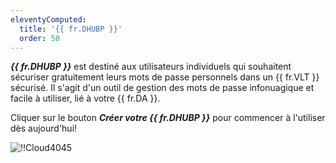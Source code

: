 ```yaml
---
eleventyComputed:
  title: '{{ fr.DHUBP }}'
  order: 50
---
```

***{{ fr.DHUBP }}*** est destiné aux utilisateurs individuels qui souhaitent sécuriser gratuitement leurs mots de passe personnels dans un {{ fr.VLT }} sécurisé. Il s'agit d'un outil de gestion des mots de passe infonuagique et facile à utiliser, lié à votre {{ fr.DA }}.  

Cliquer sur le bouton ***Créer votre {{ fr.DHUBP }}*** pour commencer à l'utiliser dès aujourd'hui!  

![!!Cloud4045](https://webdevolutions.azureedge.net/docs/fr/cloud/Cloud4045.png) 
